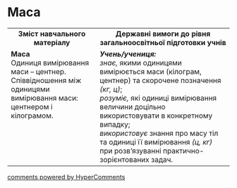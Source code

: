 <div id="hypercomments_widget" class="js-hypercomments-widget invisible"></div>

# Маса
<table>
  <tr>
    <td width="40%" align="center"><b>Зміст навчального матеріалу<b></td>
    <td width="60%" align="center"><b>Державні вимоги до рівня загальноосвітньої підготовки учнів</b></td>
  </tr>
  <tr>
    <td width="40%" style="vertical-align:top !important;"><b>Маса</b><br>
Одиниця вимірювання маси – центнер.  Співвідношення між одиницями вимірювання маси: центнером і кілограмом.<br></td>
    <td width="60%" style="vertical-align:top !important;"><i><b>Учень/учениця:</b></i><br>
<i>знає,</i> якими одиницями вимірюється маси (кілограм, центнер) та скорочене позначення <i>(кг, ц)</i>;<br>
<i>розуміє,</i> які одиниці вимірювання величини доцільно використовувати в конкретному випадку;<br>
<i>використовує</i> знання про масу тіл та одиниці її вимірювання <i>(ц, кг)</i> при розв’язуванні практично-зорієнтованих задач.<br></td>
  </tr>
</table>

<div class="js-hypercomments-container">
    <a href="http://hypercomments.com" class="hc-link" title="comments widget">comments powered by HyperComments</a>
</div>